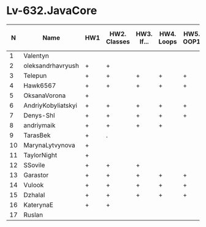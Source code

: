# Lv-632.JavaCore


N|Name| HW1 | HW2. Classes|HW3. If...|HW4. Loops|HW5. OOP1 |HW6. OOP2 |HW7. Inner classes| HW8. Collection | HW9. String|HW10. Exception|HW11. Thread. IO|HW12. Java8
--|--|--|--|--|--|--|--|--|--|--|--|--|--
1|Valentyn|||||||||||||
2|oleksandrhavryush|+|+|||||||||||
3|Telepun|+|+|+|+|+|+|+||||||
4|Hawk6567|+|+|+|+|+|+|+|+|+||+||
5|OksanaVorona|+||||||||||||
6|AndriyKobyliatskyi|+|+|+|+|+|+|+|+|+|+|+||
7|Denys-Shl|+|+|+|+|+|+|+|+|+|.|||
8|andriymaik|+|+|+|+|||||||||
9|TarasBek|+|.|||||||||||
10|MarynaLytvynova|+||||||||||||
11|TaylorNight|+||||||||||||
12|SSovile|+|+|+||||||||||
13|Garastor|+|+|+|+|+|+|+|+|+|+|||
14|Vulook|+|+|+|+|+|+|+|+|||||
15|Dzhalal|+|+|+|+|+|+|+||||||
16|KaterynaE|+|+|||||||||||
17|Ruslan|||||||||||||
